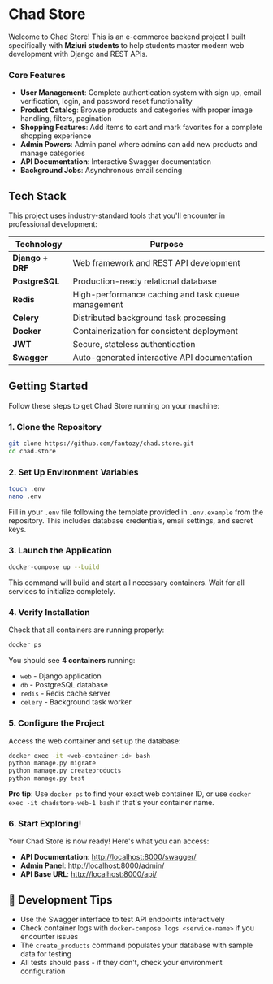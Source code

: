 # Chad Store

Welcome to Chad Store! This is an e-commerce backend project I built specifically with **Mziuri students** to help students master modern web development with Django and REST APIs.

### Core Features
- **User Management**: Complete authentication system with sign up, email verification, login, and password reset functionality
- **Product Catalog**: Browse products and categories with proper image handling, filters, pagination  
- **Shopping Features**: Add items to cart and mark favorites for a complete shopping experience
- **Admin Powers**: Admin panel where admins can add new products and manage categories
- **API Documentation**: Interactive Swagger documentation 
- **Background Jobs**: Asynchronous email sending

## Tech Stack

This project uses industry-standard tools that you'll encounter in professional development:

| Technology | Purpose |
|------------|---------|
| **Django + DRF** | Web framework and REST API development |
| **PostgreSQL** | Production-ready relational database |
| **Redis** | High-performance caching and task queue management |
| **Celery** | Distributed background task processing |
| **Docker** | Containerization for consistent deployment |
| **JWT** | Secure, stateless authentication |
| **Swagger** | Auto-generated interactive API documentation |

## Getting Started

Follow these steps to get Chad Store running on your machine:

### 1. Clone the Repository
```bash
git clone https://github.com/fantozy/chad.store.git
cd chad.store
```

### 2. Set Up Environment Variables
```bash
touch .env
nano .env
```
Fill in your `.env` file following the template provided in `.env.example` from the repository. This includes database credentials, email settings, and secret keys.

### 3. Launch the Application
```bash
docker-compose up --build
```
This command will build and start all necessary containers. Wait for all services to initialize completely.

### 4. Verify Installation
Check that all containers are running properly:
```bash
docker ps
```
You should see **4 containers** running:
- `web` - Django application
- `db` - PostgreSQL database  
- `redis` - Redis cache server
- `celery` - Background task worker

### 5. Configure the Project
Access the web container and set up the database:
```bash
docker exec -it <web-container-id> bash
python manage.py migrate
python manage.py createproducts
python manage.py test
```

**Pro tip**: Use `docker ps` to find your exact web container ID, or use `docker exec -it chadstore-web-1 bash` if that's your container name.

### 6. Start Exploring!

Your Chad Store is now ready! Here's what you can access:

- **API Documentation**: [http://localhost:8000/swagger/](http://localhost:8000/swagger/)
- **Admin Panel**: [http://localhost:8000/admin/](http://localhost:8000/admin/)
- **API Base URL**: [http://localhost:8000/api/](http://localhost:8000/api/)

## 🔧 Development Tips

- Use the Swagger interface to test API endpoints interactively
- Check container logs with `docker-compose logs <service-name>` if you encounter issues
- The `create_products` command populates your database with sample data for testing
- All tests should pass - if they don't, check your environment configuration
